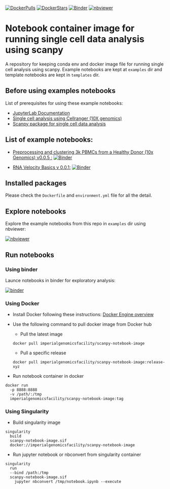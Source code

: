[![DockerPulls](https://img.shields.io/docker/pulls/imperialgenomicsfacility/scanpy-notebook-image.svg)](https://registry.hub.docker.com/r/imperialgenomicsfacility/scanpy-notebook-image)
[![DockerStars](https://img.shields.io/docker/stars/imperialgenomicsfacility/scanpy-notebook-image.svg)](https://registry.hub.docker.com/r/imperialgenomicsfacility/scanpy-notebook-image)
[![Binder](https://mybinder.org/badge_logo.svg)](https://mybinder.org/v2/gh/imperial-genomics-facility/scanpy-notebook-image/master?urlpath=lab)
[![nbviewer](https://img.shields.io/badge/launch-nbviewer-coral)](https://nbviewer.jupyter.org/github/imperial-genomics-facility/scanpy-notebook-image/tree/master/)
# Notebook container image for running single cell data analysis using scanpy
A repository for keeping conda env and docker image file for running single cell analysis using scanpy. Example notebooks are kept at `examples` dir and template notebooks are kept in `templates` dir.

## Before using examples notebooks

List of prerequisites for using these example notebooks:

* [JupyterLab Documentation](https://jupyterlab.readthedocs.io/en/latest/index.html)
* [Single cell analysis using Cellranger (10X genomics)](https://support.10xgenomics.com/single-cell-gene-expression/software/pipelines/latest/what-is-cell-ranger)
* [Scanpy package for single cell data analysis](https://icb-scanpy.readthedocs-hosted.com/en/stable/)

## List of example notebooks:

* [Preprocessing and clustering 3k PBMCs from a Healthy Donor (10x Genomics) v0.0.5 :](https://nbviewer.jupyter.org/github/imperial-genomics-facility/scanpy-notebook-image/blob/master/examples/Clustering_3K_PBMCs_v0.0.5.ipynb) [![Binder](https://mybinder.org/badge_logo.svg)](https://mybinder.org/v2/gh/imperial-genomics-facility/scanpy-notebook-image/master?urlpath=lab%2Ftree%2Fexamples%2FClustering_3K_PBMCs_v0.0.5.ipynb)

* [RNA Velocity Basics v 0.0.1:](https://nbviewer.jupyter.org/github/imperial-genomics-facility/scanpy-notebook-image/blob/master/examples/VelocityBasics_v0.0.1.ipynb) [![Binder](https://mybinder.org/badge_logo.svg)](https://mybinder.org/v2/gh/imperial-genomics-facility/scanpy-notebook-image/master?urlpath=lab%2Ftree%2Fexamples%2FVelocityBasics_v0.0.1.ipynb)

## Installed packages

Please check the `Dockerfile` and `environment.yml` file for all the detail.

## Explore notebooks

Explore the example notebooks from this repo in `examples` dir using nbviewer: <p/>
  [![nbviewer](https://img.shields.io/badge/launch-nbviewer-coral)](https://nbviewer.jupyter.org/github/imperial-genomics-facility/scanpy-notebook-image/tree/master/)

## Run notebooks

### Using binder

Launce notebooks in binder for exploratory analysis: <p/>
[![binder](https://mybinder.org/badge_logo.svg)](https://mybinder.org/v2/gh/imperial-genomics-facility/scanpy-notebook-image/master?urlpath=lab)

### Using Docker

* Install Docker following these instructions: [Docker Engine overview](https://docs.docker.com/install/)
* Use the following command to pull docker image from Docker hub

  * Pull the latest image
  <pre><code>docker pull imperialgenomicsfacility/scanpy-notebook-image
  </code></pre>

  * Pull a specific release <p/>
  <pre><code>docker pull imperialgenomicsfacility/scanpy-notebook-image:release-xyz
  </code></pre>

* Run notebook container in docker

<pre><code>docker run
  -p 8888:8888
  -v /path/:/tmp
  imperialgenomicsfacility/scanpy-notebook-image:tag
</code></pre>

### Using Singularity

* Build singularity image

<pre><code>singularity
  build
  scanpy-notebook-image.sif
  docker://imperialgenomicsfacility/scanpy-notebook-image
</code></pre>

* Run jupyter notebook or nbconvert from singularity container

<pre><code>singularity
  run
  --bind /path:/tmp
  scanpy-notebook-image.sif
    jupyter nbconvert /tmp/notebook.ipynb --execute
</code></pre>
